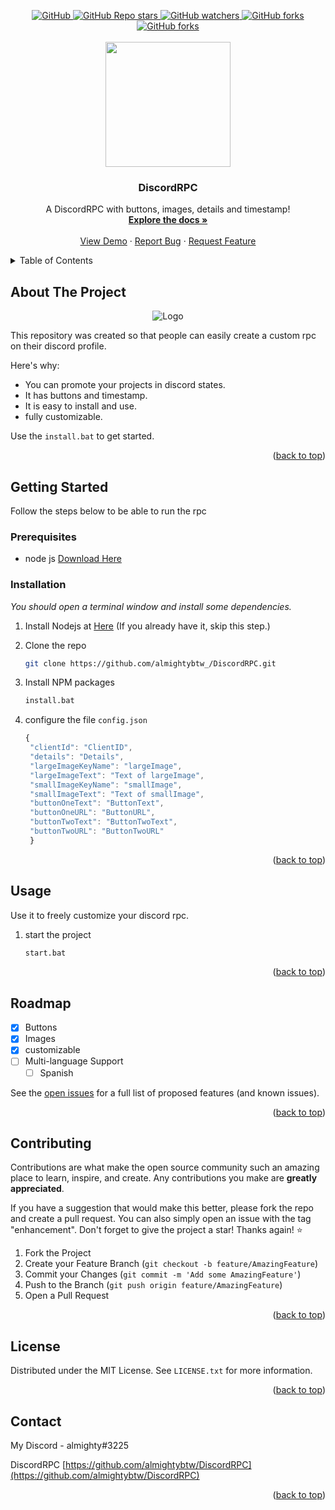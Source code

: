 <a name="readme-top"></a>
<!-- BADGES -->
<div id="badges" align="center">
<a href="" target="blank">
<img alt="GitHub" src="https://img.shields.io/github/license/almightybtw/DiscordRPC?color=green&style=flat-square">
<img alt="GitHub Repo stars" src="https://img.shields.io/github/stars/almightybtw/DiscordRPC?color=green&style=flat-square">
<img alt="GitHub watchers" src="https://img.shields.io/github/watchers/almightybtw/DiscordRPC?color=green&style=flat-square">
<img alt="GitHub forks" src="https://img.shields.io/github/forks/almightybtw/DiscordRPC?color=green&style=flat-square">
<img alt="GitHub forks" src="https://img.shields.io/badge/Author-almightybtw-sucess?color=9cf&style=flat-square">


</a>
</div>


<!-- PROJECT LOGO -->
<br />
<div align="center">
  <img src="https://media.giphy.com/media/oOiwRjguRGkjbNQvNv/giphy.gif" width="200" />
  <h3 align="center"> DiscordRPC </h3>

  <p align="center">
    A DiscordRPC with buttons, images, details and timestamp!
    <br />
    <a href="https://github.com/almightybtw/DiscordRPC"><strong>Explore the docs »</strong></a>
    <br />
    <br />
    <a href="https://github.com/almightybtw/DiscordRPC">View Demo</a>
    ·
    <a href="https://github.com/almightybtw/DiscordRPC/issues">Report Bug</a>
    ·
    <a href="https://github.com/almightybtw/DiscordRPC/issues">Request Feature</a>
  </p>
</div>

<!-- TABLE OF CONTENTS -->
<details>
  <summary>Table of Contents</summary>
  <ol>
    <li>
      <a href="#about-the-project">About The Project</a>
      <ul>
        <li><a href="#built-with">Built With</a></li>
      </ul>
    </li>
    <li>
      <a href="#getting-started">Getting Started</a>
      <ul>
        <li><a href="#prerequisites">Prerequisites</a></li>
        <li><a href="#installation">Installation</a></li>
      </ul>
    </li>
    <li><a href="#usage">Usage</a></li>
    <li><a href="#roadmap">Roadmap</a></li>
    <li><a href="#contributing">Contributing</a></li>
    <li><a href="#license">License</a></li>
    <li><a href="#contact">Contact</a></li>
    <li><a href="#acknowledgments">Acknowledgments</a></li>
  </ol>
</details>

<!-- ABOUT THE PROJECT -->
## About The Project
<div align="center">
<img src="https://cdn.discordapp.com/attachments/1026466019843260496/1051212642565505145/image.png" alt="Logo">
</div>
  
This repository was created so that people can easily create a custom rpc on their discord profile.

Here's why:
* You can promote your projects in discord states.
* It has buttons and timestamp.
* It is easy to install and use.
* fully customizable.

Use the `install.bat` to get started.

<p align="right">(<a href="#readme-top">back to top</a>)</p>

<!-- GETTING STARTED -->
## Getting Started

Follow the steps below to be able to run the rpc

### Prerequisites

* node js
    <a href="https://nodejs.org/es/download/">Download Here</a>
    
    
### Installation

_You should open a terminal window and install some dependencies._

1. Install Nodejs at [Here](https://nodejs.org/es/download/) (If you already have it, skip this step.)
2. Clone the repo

   ```sh
   git clone https://github.com/almightybtw_/DiscordRPC.git
   ```
3. Install NPM packages

   ```sh
   install.bat
   ```
4. configure the file `config.json`

   ```js
   {
    "clientId": "ClientID",
    "details": "Details",
    "largeImageKeyName": "largeImage",
    "largeImageText": "Text of largeImage",
    "smallImageKeyName": "smallImage",
    "smallImageText": "Text of smallImage",
    "buttonOneText": "ButtonText",
    "buttonOneURL": "ButtonURL",
    "buttonTwoText": "ButtonTwoText",
    "buttonTwoURL": "ButtonTwoURL"
    }
   ```

<p align="right">(<a href="#readme-top">back to top</a>)</p>


<!-- USAGE -->
## Usage

Use it to freely customize your discord rpc.

1. start the project

   ```sh
   start.bat
   ```

<p align="right">(<a href="#readme-top">back to top</a>)</p>


<!-- ROADMAP -->
## Roadmap

- [x] Buttons
- [x] Images
- [x] customizable
- [ ] Multi-language Support
    - [ ] Spanish

See the [open issues](https://github.com/almightybtw/DiscordRPC/issues) for a full list of proposed features (and known issues).

<p align="right">(<a href="#readme-top">back to top</a>)</p>



<!-- CONTRIBUTING -->
## Contributing

Contributions are what make the open source community such an amazing place to learn, inspire, and create. Any contributions you make are **greatly appreciated**.

If you have a suggestion that would make this better, please fork the repo and create a pull request. You can also simply open an issue with the tag "enhancement".
Don't forget to give the project a star! Thanks again! ⭐

1. Fork the Project
2. Create your Feature Branch (`git checkout -b feature/AmazingFeature`)
3. Commit your Changes (`git commit -m 'Add some AmazingFeature'`)
4. Push to the Branch (`git push origin feature/AmazingFeature`)
5. Open a Pull Request

<p align="right">(<a href="#readme-top">back to top</a>)</p>



<!-- LICENSE -->
## License

Distributed under the MIT License. See `LICENSE.txt` for more information.

<p align="right">(<a href="#readme-top">back to top</a>)</p>



<!-- CONTACT -->
## Contact

My Discord - almighty#3225

DiscordRPC [https://github.com/almightybtw/DiscordRPC](https://github.com/almightybtw/DiscordRPC)

<p align="right">(<a href="#readme-top">back to top</a>)</p>






